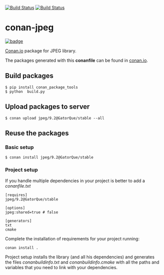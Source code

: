 [![Build Status](https://travis-ci.org/GatorQue/conan-jpeg.svg)](https://travis-ci.org/GatorQue/conan-jpeg)
[![Build Status](https://ci.appveyor.com/api/projects/status/github/GatorQue/conan-jpeg)](https://ci.appveyor.com/project/GatorQue/conan-jpeg)

# conan-jpeg

[![badge](https://img.shields.io/badge/conan.io-jpeg%2F9.2-green.svg?logo=data:image/png;base64%2CiVBORw0KGgoAAAANSUhEUgAAAA4AAAAOCAMAAAAolt3jAAAA1VBMVEUAAABhlctjlstkl8tlmMtlmMxlmcxmmcxnmsxpnMxpnM1qnc1sn85voM91oM11oc1xotB2oc56pNF6pNJ2ptJ8ptJ8ptN9ptN8p9N5qNJ9p9N9p9R8qtOBqdSAqtOAqtR%2BrNSCrNJ/rdWDrNWCsNWCsNaJs9eLs9iRvNuVvdyVv9yXwd2Zwt6axN6dxt%2Bfx%2BChyeGiyuGjyuCjyuGly%2BGlzOKmzOGozuKoz%2BKqz%2BOq0OOv1OWw1OWw1eWx1eWy1uay1%2Baz1%2Baz1%2Bez2Oe02Oe12ee22ujUGwH3AAAAAXRSTlMAQObYZgAAAAFiS0dEAIgFHUgAAAAJcEhZcwAACxMAAAsTAQCanBgAAAAHdElNRQfgBQkREyOxFIh/AAAAiklEQVQI12NgAAMbOwY4sLZ2NtQ1coVKWNvoc/Eq8XDr2wB5Ig62ekza9vaOqpK2TpoMzOxaFtwqZua2Bm4makIM7OzMAjoaCqYuxooSUqJALjs7o4yVpbowvzSUy87KqSwmxQfnsrPISyFzWeWAXCkpMaBVIC4bmCsOdgiUKwh3JojLgAQ4ZCE0AMm2D29tZwe6AAAAAElFTkSuQmCC)](http://www.conan.io/source/jpeg/9.2/GatorQue/stable)

[Conan.io](https://conan.io) package for JPEG library.

The packages generated with this **conanfile** can be found in [conan.io](https://conan.io/source/jpeg/9.2/GatorQue/stable).

## Build packages

    $ pip install conan_package_tools
    $ python  build.py

## Upload packages to server

    $ conan upload jpeg/9.2@GatorQue/stable --all

## Reuse the packages

### Basic setup

    $ conan install jpeg/9.2@GatorQue/stable

### Project setup

If you handle multiple dependencies in your project is better to add a *conanfile.txt*

    [requires]
    jpeg/9.2@GatorQue/stable

    [options]
    jpeg:shared=true # false

    [generators]
    txt
    cmake

Complete the installation of requirements for your project running:</small></span>

    conan install .

Project setup installs the library (and all his dependencies) and generates the files *conanbuildinfo.txt* and *conanbuildinfo.cmake* with all the paths and variables that you need to link with your dependencies.

